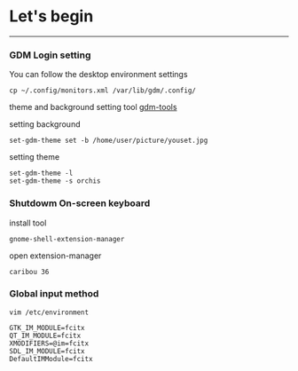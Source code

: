 # Let's begin

-----------------

### GDM Login setting

You can follow the desktop environment settings

    cp ~/.config/monitors.xml /var/lib/gdm/.config/
theme and background setting tool [gdm-tools](https://github.com/realmazharhussain/gdm-tools)

setting background

    set-gdm-theme set -b /home/user/picture/youset.jpg
setting theme

    set-gdm-theme -l
    set-gdm-theme -s orchis
### Shutdowm On-screen keyboard

install tool

    gnome-shell-extension-manager
open extension-manager

    caribou 36
### Global input method

    vim /etc/environment
    
    GTK_IM_MODULE=fcitx
    QT_IM_MODULE=fcitx
    XMODIFIERS=@im=fcitx
    SDL_IM_MODULE=fcitx
    DefaultIMModule=fcitx
